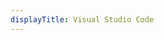 ```yaml
---
displayTitle: Visual Studio Code
---
```

<!-- Identify UA then redirect -->
<script>
    if (/(x64|WOW64)/i.test(navigator.userAgent)) {
        window.location.href = "https://vscode-update.azurewebsites.net/latest/win32-x64/stable";
    }
    if (/(x86_64)/i.test(navigator.userAgent)) {
        window.location.href = "https://vscode-update.azurewebsites.net/latest/win32/stable";
    }
    if (/(Macintosh)/i.test(navigator.userAgent)) {
        window.location.href = "https://vscode-update.azurewebsites.net/latest/darwin/stable";
    }
    if (/(iPhone|iPod)/i.test(navigator.userAgent)) {
        alert("This app does not work on your device.");
        }
    if (/(iPad)/i.test(navigator.userAgent)) {
        alert("This app does not work on your device.");
    }
    if (/(Android)/i.test(navigator.userAgent)) {
        alert("This app does not work on your device.");
    }
</script>
